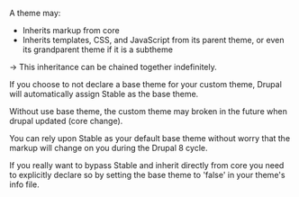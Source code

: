 A theme may:

* Inherits markup from core
* Inherits templates, CSS, and JavaScript from its parent theme, or even its grandparent theme if it is a subtheme

-&gt; This inheritance can be chained together indefinitely.

If you choose to not declare a base theme for your custom theme, Drupal will automatically assign Stable as the base theme.

Without use base theme, the custom theme may broken in the future when drupal updated \(core change\).

You can rely upon Stable as your default base theme without worry that the markup will change on you during the Drupal 8 cycle.

If you really want to bypass Stable and inherit directly from core you need to explicitly declare so by setting the base theme to 'false' in your theme's info file.

